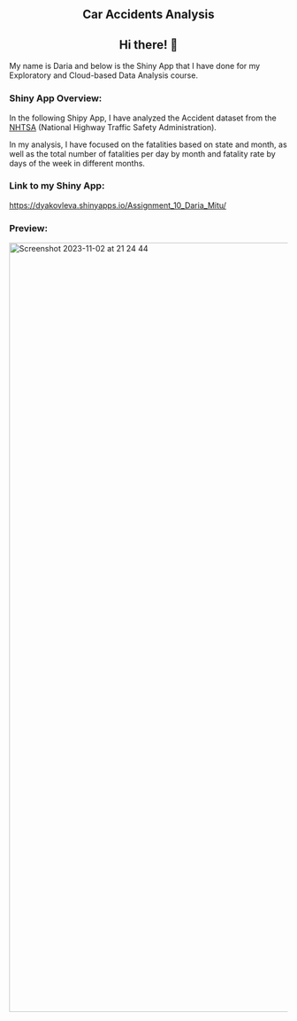 <h2 align="center">
Car Accidents Analysis 
</h2> 

<h2 align="center">
Hi there! 👋
</h2> 
My name is Daria and below is the Shiny App that I have done for my Exploratory and Cloud-based Data Analysis course. 

### Shiny App Overview:

In the following Shipy App, I have analyzed the Accident dataset from the [NHTSA]([https://pages.github.com/](https://www.nhtsa.gov/research-data/fatality-analysis-reporting-system-fars)) (National Highway Traffic Safety Administration). 

In my analysis, I have focused on the fatalities based on state and month, as well as the total number of fatalities per day by month and fatality rate by days of the week in different months. 


### Link to my Shiny App:
https://dyakovleva.shinyapps.io/Assignment_10_Daria_Mitu/




### Preview:
<img width="1390" alt="Screenshot 2023-11-02 at 21 24 44" src="https://github.com/dyakovleva4/shinyappCA/assets/149738389/6623ebb8-f861-4a3b-aacc-6247e8ecd03f">

